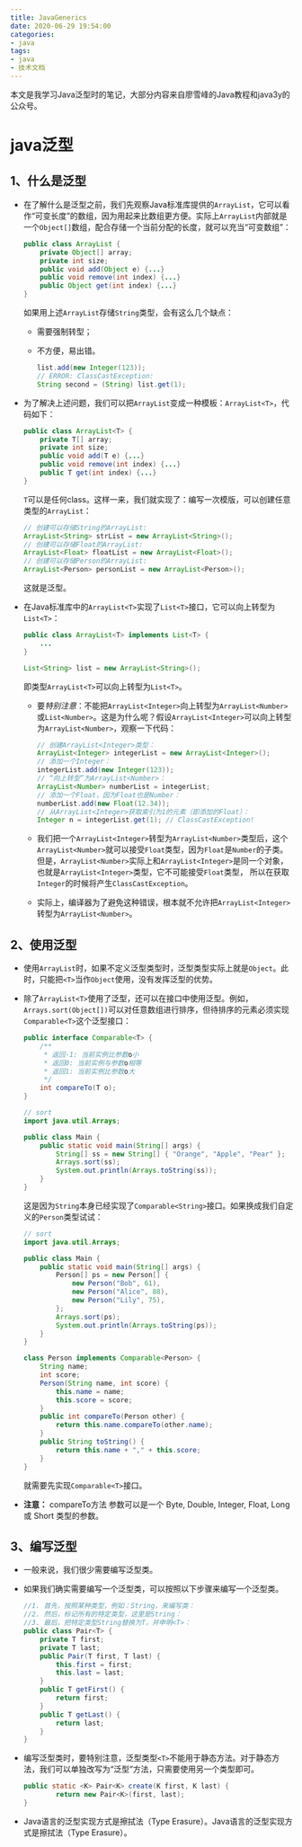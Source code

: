 ```yaml
---
title: JavaGenerics
date: 2020-06-29 19:54:00
categories:
- java
tags:
- java
- 技术文档
---
```


本文是我学习Java泛型时的笔记，大部分内容来自廖雪峰的Java教程和java3y的公众号。

<!--more-->

# java泛型

## 1、什么是泛型

- 在了解什么是泛型之前，我们先观察Java标准库提供的`ArrayList`，它可以看作“可变长度”的数组，因为用起来比数组更方便。实际上`ArrayList`内部就是一个`Object[]`数组，配合存储一个当前分配的长度，就可以充当“可变数组”：

  ```java
  public class ArrayList {
      private Object[] array;
      private int size;
      public void add(Object e) {...}
      public void remove(int index) {...}
      public Object get(int index) {...}
  }
  ```

  如果用上述`ArrayList`存储`String`类型，会有这么几个缺点：

  - 需要强制转型；

  - 不方便，易出错。

    ```java
    list.add(new Integer(123));
    // ERROR: ClassCastException:
    String second = (String) list.get(1);
    ```

- 为了解决上述问题，我们可以把`ArrayList`变成一种模板：`ArrayList<T>`，代码如下：

  ```java
  public class ArrayList<T> {
      private T[] array;
      private int size;
      public void add(T e) {...}
      public void remove(int index) {...}
      public T get(int index) {...}
  }
  ```

  `T`可以是任何class。这样一来，我们就实现了：编写一次模版，可以创建任意类型的`ArrayList`：

  ```java
  // 创建可以存储String的ArrayList:
  ArrayList<String> strList = new ArrayList<String>();
  // 创建可以存储Float的ArrayList:
  ArrayList<Float> floatList = new ArrayList<Float>();
  // 创建可以存储Person的ArrayList:
  ArrayList<Person> personList = new ArrayList<Person>();
  ```

  这就是泛型。

- 在Java标准库中的`ArrayList<T>`实现了`List<T>`接口，它可以向上转型为`List<T>`：

  ```java
  public class ArrayList<T> implements List<T> {
      ...
  }
  
  List<String> list = new ArrayList<String>();
  ```

  即类型`ArrayList<T>`可以向上转型为`List<T>`。

  - 要*特别注意*：不能把`ArrayList<Integer>`向上转型为`ArrayList<Number>`或`List<Number>`。这是为什么呢？假设`ArrayList<Integer>`可以向上转型为`ArrayList<Number>`，观察一下代码：

    ```java
    // 创建ArrayList<Integer>类型：
    ArrayList<Integer> integerList = new ArrayList<Integer>();
    // 添加一个Integer：
    integerList.add(new Integer(123));
    // “向上转型”为ArrayList<Number>：
    ArrayList<Number> numberList = integerList;
    // 添加一个Float，因为Float也是Number：
    numberList.add(new Float(12.34));
    // 从ArrayList<Integer>获取索引为1的元素（即添加的Float）：
    Integer n = integerList.get(1); // ClassCastException!
    ```

  - 我们把一个`ArrayList<Integer>`转型为`ArrayList<Number>`类型后，这个`ArrayList<Number>`就可以接受`Float`类型，因为`Float`是`Number`的子类。但是，`ArrayList<Number>`实际上和`ArrayList<Integer>`是同一个对象，也就是`ArrayList<Integer>`类型，它不可能接受`Float`类型， 所以在获取`Integer`的时候将产生`ClassCastException`。

  - 实际上，编译器为了避免这种错误，根本就不允许把`ArrayList<Integer>`转型为`ArrayList<Number>`。

## 2、使用泛型

- 使用`ArrayList`时，如果不定义泛型类型时，泛型类型实际上就是`Object`。此时，只能把`<T>`当作`Object`使用，没有发挥泛型的优势。

- 除了`ArrayList<T>`使用了泛型，还可以在接口中使用泛型。例如，`Arrays.sort(Object[])`可以对任意数组进行排序，但待排序的元素必须实现`Comparable<T>`这个泛型接口：

  ```java
  public interface Comparable<T> {
      /**
       * 返回-1: 当前实例比参数o小
       * 返回0: 当前实例与参数o相等
       * 返回1: 当前实例比参数o大
       */
      int compareTo(T o);
  }
  
  // sort
  import java.util.Arrays;
  
  public class Main {
      public static void main(String[] args) {
          String[] ss = new String[] { "Orange", "Apple", "Pear" };
          Arrays.sort(ss);
          System.out.println(Arrays.toString(ss));
      }
  }
  ```

  这是因为`String`本身已经实现了`Comparable<String>`接口。如果换成我们自定义的`Person`类型试试：

  ```java
  // sort
  import java.util.Arrays;
  
  public class Main {
      public static void main(String[] args) {
          Person[] ps = new Person[] {
              new Person("Bob", 61),
              new Person("Alice", 88),
              new Person("Lily", 75),
          };
          Arrays.sort(ps);
          System.out.println(Arrays.toString(ps));
      }
  }
  
  class Person implements Comparable<Person> {
      String name;
      int score;
      Person(String name, int score) {
          this.name = name;
          this.score = score;
      }
      public int compareTo(Person other) {
          return this.name.compareTo(other.name);
      }
      public String toString() {
          return this.name + "," + this.score;
      }
  }
  
  ```

  就需要先实现`Comparable<T>`接口。

- **注意：** compareTo方法 参数可以是一个 Byte, Double, Integer, Float, Long 或 Short 类型的参数。

## 3、编写泛型

- 一般来说，我们很少需要编写泛型类。

- 如果我们确实需要编写一个泛型类，可以按照以下步骤来编写一个泛型类。

  ```java
  //1. 首先，按照某种类型，例如：String，来编写类：
  //2. 然后，标记所有的特定类型，这里是String：
  //3. 最后，把特定类型String替换为T，并申明<T>：
  public class Pair<T> {
      private T first;
      private T last;
      public Pair(T first, T last) {
          this.first = first;
          this.last = last;
      }
      public T getFirst() {
          return first;
      }
      public T getLast() {
          return last;
      }
  }
  ```

- 编写泛型类时，要特别注意，泛型类型`<T>`不能用于静态方法。对于静态方法，我们可以单独改写为“泛型”方法，只需要使用另一个类型即可。

  ```java
  public static <K> Pair<K> create(K first, K last) {
          return new Pair<K>(first, last);
  }
  ```

- Java语言的泛型实现方式是擦拭法（Type Erasure）。Java语言的泛型实现方式是擦拭法（Type Erasure）。





